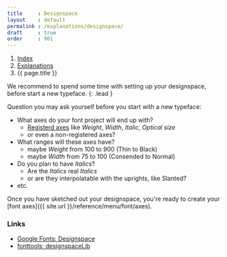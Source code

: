 ```yaml
---
title     : Designspace
layout    : default
permalink : /explanations/designspace/
draft     : true
order     : 901
---
```


<nav aria-label="breadcrumb">
  <ol class="breadcrumb small">
    <li class="breadcrumb-item"><a href="{{ site.url }}">Index</a></li>
    <li class="breadcrumb-item"><a href="../../explanations">Explanations</a></li>
    <li class="breadcrumb-item active" aria-current="page">{{ page.title }}</li>
  </ol>
</nav>

We recommend to spend some time with setting up your designspace, before start a new typeface.
{: .lead }

Question you may ask yourself before you start with a new typeface:
- What axes do your font project will end up with?
  - [Registerd axes](https://learn.microsoft.com/en-us/typography/opentype/spec/dvaraxisreg#registered-axis-tags) like *Weight*, *Width*, *Italic*, *Optical size*
  - or even a non-registered axes?
- What ranges will these axes have?
  - maybe *Weight* from 100 to 900 (Thin to Black)
  - maybe *Width* from 75 to 100 (Consended to Normal)
- Do you plan to have *Italics*?
  - Are the *Italics* real *Italics*
  - or are they interpolatable with the uprights, like Slanted?
- etc.

Once you have sketched out your designspace, you're ready to create your [font axes]({{ site.url }}/reference/menu/font/axes).


### Links

- [Google Fonts: Designspace](https://fonts.google.com/knowledge/glossary/designspace)
- [fonttools: designspaceLib](https://fonttools.readthedocs.io/en/latest/designspaceLib/)
